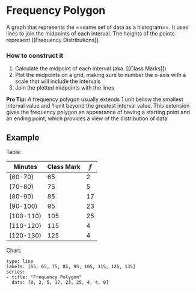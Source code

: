 # Frequency Polygon
A graph that represents the ==same set of data as a histogram==.
It uses lines to join the midpoints of each interval. The heights of the points represent [[Frequency Distributions]].
### How to construct it
1. Calculate the midpoint of each interval (aka. [[Class Marks]])
2. Plot the midpoints on a grid, making sure to number the x-axis with a scale that will include the intervals
3. Join the plotted midpoints with the lines

**Pro Tip:** A frequency polygon usually extends 1 unit bellow the smallest interval value and 1 unit beyond the greatest interval value. This extension gives the frequency polygon an appearance of having a starting point and an ending point, which provides a view of the distribution of data.
## Example
Table:

| Minutes    | Class Mark | $f$ |
| ---------- | ---------- | --- |
| \[60-70)   | 65         | 2   |
| \[70-80)   | 75         | 5   |
| \[80-90)   | 85         | 17  |
| \[90-100)  | 95         | 23  |
| \[100-110) | 105        | 25  |
| \[110-120) | 115        | 4   |
| \[120-130) | 125        | 4   | 
Chart:
```chart
type: line
labels: [55, 65, 75, 85, 95, 105, 115, 125, 135]
series:
- title: "Frequency Polygon"
  data: [0, 2, 5, 17, 23, 25, 4, 4, 0]
```